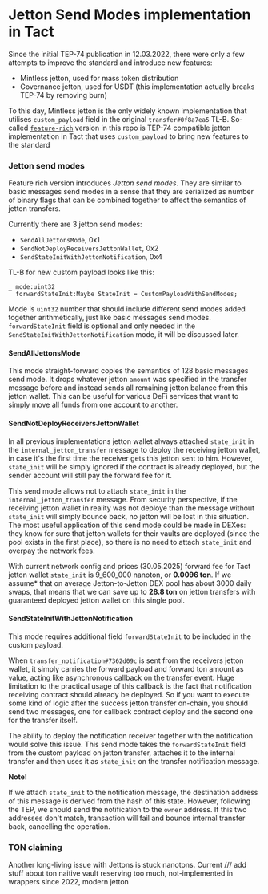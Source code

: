 # Jetton Send Modes implementation in Tact

Since the initial TEP-74 publication in 12.03.2022, there were only a few attempts to improve the standard and introduce new features:

- Mintless jetton, used for mass token distribution
- Governance jetton, used for USDT (this implementation actually breaks TEP-74 by removing burn)

To this day, Mintless jetton is the only widely known implementation that utilises `custom_payload` field in the original `transfer#0f8a7ea5` TL-B. So-called [`feature-rich`](../src/contracts/feature-rich/) version in this repo is TEP-74 compatible jetton implementation in Tact that uses `custom_payload` to bring new features to the standard

### Jetton send modes

Feature rich version introduces _Jetton send modes_. They are similar to basic messages send modes in a sense that they are serialized as number of binary flags that can be combined together to affect the semantics of jetton transfers.

Currently there are 3 jetton send modes:

- `SendAllJettonsMode`, 0x1
- `SendNotDeployReceiversJettonWallet`, 0x2
- `SendStateInitWithJettonNotification`, 0x4

TL-B for new custom payload looks like this:

```tlb
_ mode:uint32
  forwardStateInit:Maybe StateInit = CustomPayloadWithSendModes;
```

Mode is `uint32` number that should include different send modes added together arithmetically, just like basic messages send modes. `forwardStateInit` field is optional and only needed in the `SendStateInitWithJettonNotification` mode, it will be discussed later.

#### SendAllJettonsMode

This mode straight-forward copies the semantics of 128 basic messages send mode. It drops whatever jetton `amount` was specified in the transfer message before and instead sends all remaining jetton balance from this jetton wallet. This can be useful for various DeFi services that want to simply move all funds from one account to another.

#### SendNotDeployReceiversJettonWallet

In all previous implementations jetton wallet always attached `state_init` in the `internal_jetton_transfer` message to deploy the receiving jetton wallet, in case it's the first time the receiver gets this jetton sent to him. However, `state_init` will be simply ignored if the contract is already deployed, but the sender account will still pay the forward fee for it.

This send mode allows not to attach `state_init` in the `internal_jetton_transfer` message. From security perspective, if the receiving jetton wallet in reality was not deploye than the message without `state_init` will simply bounce back, no jetton will be lost in this situation. The most useful application of this send mode could be made in DEXes: they know for sure that jetton wallets for their vaults are deployed (since the pool exists in the first place), so there is no need to attach `state_init` and overpay the network fees.

With current network config and prices (30.05.2025) forward fee for Tact jetton wallet `state_init` is 9_600_000 nanoton, or **0.0096 ton**. If we assume\* that on average Jetton-to-Jetton DEX pool has about 3000 daily swaps, that means that we can save up to **28.8 ton** on jetton transfers with guaranteed deployed jetton wallet on this single pool.

#### SendStateInitWithJettonNotification

This mode requires additional field `forwardStateInit` to be included in the custom payload.

When `transfer_notification#7362d09c` is sent from the receivers jetton wallet, it simply carries the forward payload and forward ton amount as value, acting like asynchronous callback on the transfer event. Huge limitation to the practical usage of this callback is the fact that notification receiving contract should already be deployed. So if you want to execute some kind of logic after the success jetton transfer on-chain, you should send two messages, one for callback contract deploy and the second one for the transfer itself.

The ability to deploy the notification receiver together with the notification would solve this issue. This send mode takes the `forwardStateInit` field from the custom payload on jetton transfer, attaches it to the internal transfer and then uses it as `state_init` on the transfer notification message.

**Note!**

If we attach `state_init` to the notification message, the destination address of this message is derived from the hash of this state. However, following the TEP, we should send the notification to the `owner` address. If this two addresses don't match, transaction will fail and bounce internal transfer back, cancelling the operation.

### TON claiming

Another long-living issue with Jettons is stuck nanotons. Current /// add stuff about ton naitive vault reserving too much, not-implemented in wrappers since 2022, modern jetton